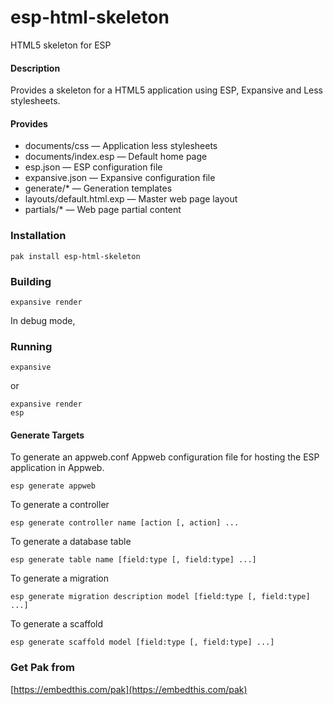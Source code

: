 esp-html-skeleton
===

HTML5 skeleton for ESP

#### Description

Provides a skeleton for a HTML5 application using ESP, Expansive and Less stylesheets.

#### Provides

* documents/css &mdash; Application less stylesheets
* documents/index.esp &mdash; Default home page
* esp.json &mdash; ESP configuration file
* expansive.json &mdash; Expansive configuration file
* generate/* &mdash; Generation templates
* layouts/default.html.exp &mdash; Master web page layout 
* partials/* &mdash; Web page partial content

### Installation

    pak install esp-html-skeleton

### Building

    expansive render

In debug mode, 

### Running

    expansive

or

    expansive render
    esp

#### Generate Targets

To generate an appweb.conf Appweb configuration file for hosting the ESP application in Appweb.

    esp generate appweb

To generate a controller

    esp generate controller name [action [, action] ...

To generate a database table

    esp generate table name [field:type [, field:type] ...]

To generate a migration

    esp generate migration description model [field:type [, field:type] ...]

To generate a scaffold

    esp generate scaffold model [field:type [, field:type] ...]

### Get Pak from

[https://embedthis.com/pak](https://embedthis.com/pak)
